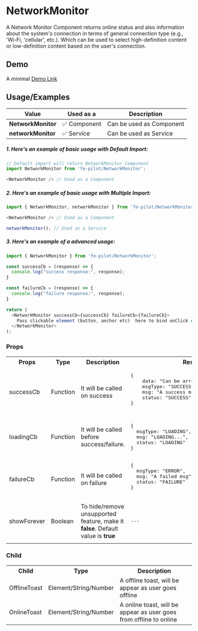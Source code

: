 # NetworkMonitor

A Network Monitor Component returns online status and also information about the system's connection in terms of general connection type (e.g., 'Wi-Fi, 'cellular', etc.). Which can be used to select high-definition content or low-definition content based on the user's connection.

## Demo

A minimal [Demo Link](https://6jpxdq.csb.app/?component=NetworkMonitor)


## Usage/Examples

| Value |  Used as a  | Description|
|--------- | -------- |-----------------|
| <b>NetworkMonitor</b> | :white_check_mark: Component | Can be used as Component |
| <b>networkMonitor<b> | :white_check_mark: Service | Can be used as Service |

##### 1. Here's an example of basic usage with Default Import:
```javascript
// Default import will return NetworkMonitor Component
import NetworkMonitor from 'fe-pilot/NetworkMonitor';

<NetworkMonitor /> // Used as a Component

```

##### 2. Here's an example of basic usage with Multiple Import:
```javascript
import { NetworkMonitor, networkMonitor } from 'fe-pilot/NetworkMonitor';

<NetworkMonitor /> // Used as a Component

networkMonitor(); // Used as a Service
```

##### 3. Here's an example of a advanced usage:

```javascript
import { NetworkMonitor } from 'fe-pilot/NetworkMonitor';

const successCb = (response) => {
  console.log("success response:", response);
}

const failureCb = (response) => {
  console.log("failure response:", response);
}

return (
  <NetworkMonitor successCb={successCb} failureCb={failureCb}>
    Pass clickable element (button, anchor etc)  here to bind onClick event
  </NetworkMonitor>
);

```

### Props

<table>
  <tr>
    <th>
      Props
    </th>
    <th>
      Type
    </th>
    <th>
      Description
    </th>
    <th>
      Response
    </th>
  </tr>
  <tr>
    <td>
        successCb
    </td>
    <td>Function</td>
    <td> It will be called on success</td>
    <td>
      <pre>
{
    data: "Can be array/object/string/number",
    msgType: "SUCCESSFUL",
    msg: "A success msg",
    status: "SUCCESS"
}
      </pre>
    </td>
  </tr>
  <tr>
    <td>
        loadingCb
    </td>
    <td>Function</td>
    <td>
      It will be called before success/failure.
    </td>
    <td>
      <pre>
{
  msgType: "LOADING",
  msg: "LOADING...",
  status: "LOADING"
}
</pre>
    </td>
  </tr>
  <tr>
    <td>
        failureCb
    </td>
    <td>Function</td>
    <td>
      It will be called on failure
    </td>
    <td>
       <pre>
{
  msgType: "ERROR",
  msg: "A failed msg",
  status: "FAILURE"
}
       </pre>
    </td>
  </tr>
   <tr>
    <td>
        showForever
    </td>
     <td>Boolean</td>
    <td>To hide/remove unsupported feature, make it <b>false</b>. Default value is <b>true</b></td>
    <td> <pre>---</pre> </td>
  </tr>
  <tr>
    <td></td>
    <td></td>
    <td></td>
    <td></td>
  </tr>
</table>

### Child
<table>
  <th>
    Child
  </th>
  <th>
    Type
  </th>
  <th>
    Description
  </th>
  <tr>
    <td>OfflineToast</td>
    <td>Element/String/Number</td>
    <td>A offline toast, will be appear as user goes offline</td>
  </tr>
  <tr>
    <td>OnlineToast</td>
    <td>Element/String/Number</td>
    <td>A online toast, will be appear as user goes from offline to online</td>
  </tr>
</table>
